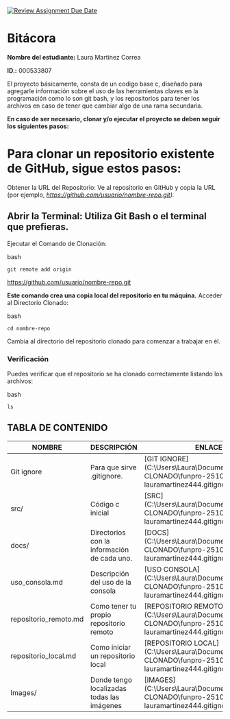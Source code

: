 [![Review Assignment Due Date](https://classroom.github.com/assets/deadline-readme-button-22041afd0340ce965d47ae6ef1cefeee28c7c493a6346c4f15d667ab976d596c.svg)](https://classroom.github.com/a/WV8VkdWq)
# Bitácora
**Nombre del estudiante:** Laura Martínez Correa

**ID.:** 000533807

El proyecto básicamente, consta de un codigo base c, diseñado para agregarle información sobre el uso de las herramientas claves en la programación como lo son git bash, y los repositorios para tener los archivos en caso de tener que cambiar algo de una rama secundaria.

**En caso de ser necesario, clonar y/o ejecutar el proyecto se deben seguir los siguientes pasos:**

# Para clonar un repositorio existente de GitHub, sigue estos pasos:

Obtener la URL del Repositorio: Ve al repositorio en GitHub y copia la URL (por ejemplo, 
*https://github.com/usuario/nombre-repo.git).*

## Abrir la Terminal: Utiliza Git Bash o el terminal que prefieras.
Ejecutar el Comando de Clonación:

bash
```
git remote add origin
```

 https://github.com/usuario/nombre-repo.git

**Este comando crea una copia local del repositorio en tu máquina.**
Acceder al Directorio Clonado:

bash
```
cd nombre-repo
```

Cambia al directorio del repositorio clonado para comenzar a trabajar en él.

### Verificación
Puedes verificar que el repositorio se ha clonado correctamente listando los archivos:

bash 
```
ls
```

## TABLA DE CONTENIDO
| NOMBRE                 | DESCRIPCIÓN                                 | ENLACE                                   |
| ---------------------- | ------------------------------------------- | ---------------------------------------- |
| Git ignore             | Para que sirve .gitignore.                  | [GIT IGNORE](C:\Users\Laura\Documents\PROYECTO CLONADO\funpro-2510-git-github-lauramartinez444\.gitignore)
| src/                   | Código c inicial                            | [SRC](C:\Users\Laura\Documents\PROYECTO CLONADO\funpro-2510-git-github-lauramartinez444\.gitignore)
| docs/                  | Directorios con la información de cada uno. | [DOCS](C:\Users\Laura\Documents\PROYECTO CLONADO\funpro-2510-git-github-lauramartinez444\.gitignore)     |
| uso\_consola.md        | Descripción del uso de la consola           | [USO CONSOLA](C:\Users\Laura\Documents\PROYECTO CLONADO\funpro-2510-git-github-lauramartinez444\.gitignore)|
| repositorio\_remoto.md | Como tener tu propio repositorio remoto     | [REPOSITORIO REMOTO](C:\Users\Laura\Documents\PROYECTO CLONADO\funpro-2510-git-github-lauramartinez444\.gitignore)     |
| repositorio\_local.md  | Como iniciar un repositorio local           | [REPOSITORIO LOCAL](C:\Users\Laura\Documents\PROYECTO CLONADO\funpro-2510-git-github-lauramartinez444\.gitignore)  |
| Images/                | Donde tengo localizadas todas las imágenes  | [IMAGES](C:\Users\Laura\Documents\PROYECTO CLONADO\funpro-2510-git-github-lauramartinez444\.gitignore)     |
